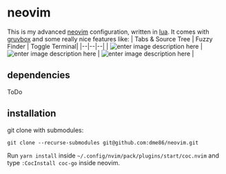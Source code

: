 # neovim

This is my advanced [neovim](https://neovim.io/) configuration, written in [lua](https://www.lua.org/). It comes with [gruvbox](https://github.com/morhetz/gruvbox) and some really nice features like:
| Tabs & Source Tree | Fuzzy Finder | Toggle Terminal|
|--|--|--|
| ![enter image description here](https://i.imgur.com/NaalKtO.png) | ![enter image description here](https://i.imgur.com/zDb5YFK.png) | ![enter image description here](https://i.imgur.com/9guCN8L.png) |

## dependencies

ToDo

## installation

git clone with submodules:

    git clone --recurse-submodules git@github.com:dme86/neovim.git
    
Run `yarn install` inside `~/.config/nvim/pack/plugins/start/coc.nvim` and type `:CocInstall coc-go` inside neovim.
